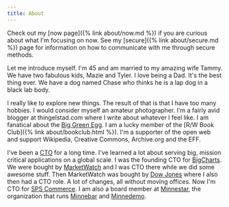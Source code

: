 ```yaml
---
title: About
---
```


Check out my [now page]({% link about/now.md %}) if you are curious about what I'm focusing on now. See my [secure]({% link about/secure.md %}) page for information on how to communicate with me through secure methods.

Let me introduce myself. I'm 45 and am married to my amazing wife Tammy. We have two fabulous kids, Mazie and Tyler. I love being a Dad. It's the best thing ever. We have a dog named Chase who thinks he is a lap dog in a black lab body.

I really like to explore new things. The result of that is that I have too many hobbies. I would consider myself an amateur photographer. I'm a fairly avid blogger at thingelstad.com where I write about whatever I feel like. I am fanatical about the [Big Green Egg](http://biggreenegg.com/). I am a lucky member of the [R/W Book Club]({% link about/bookclub.html %}). I'm a supporter of the open web and support Wikipedia, Creative Commons, Archive.org and the EFF.

I've been a [CTO](http://www.allthingsdistributed.com/2007/07/the_different_cto_roles.html) for a long time. I've learned a lot about serving big, mission critical applications on a global scale. I was the founding CTO for [BigCharts](http://www.bigcharts.com/). We were bought by [MarketWatch](http://www.marketwatch.com/) and I was CTO there while we did some awesome stuff. Then MarketWatch was bought by [Dow Jones](http://www.dowjones.com/) where I also then had a CTO role. A lot of changes, all without moving offices. Now I'm CTO for [SPS Commerce](http://spscommerce.com/). I am also a board member at [Minnestar](http://minnestar.org/), the organization that runs [Minnebar](http://minnestar.org/minnebar/) and [Minnedemo](http://minnestar.org/minnedemo/).
